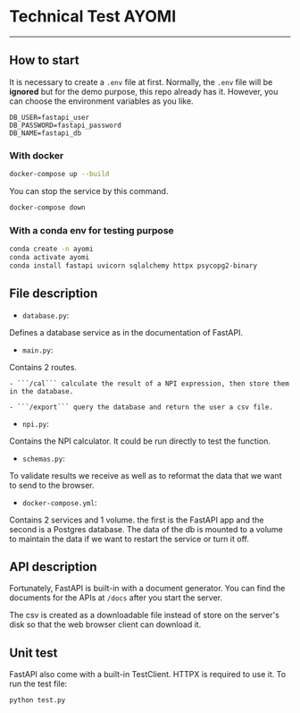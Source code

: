 # Technical Test AYOMI
--------------------

## How to start

It is necessary to create a ```.env``` file at first. Normally, the ```.env``` file will be **ignored** but for the demo purpose, this repo already has it. However, you can choose the environment variables as you like.

```
DB_USER=fastapi_user
DB_PASSWORD=fastapi_password
DB_NAME=fastapi_db
```

### With docker

```sh
docker-compose up --build
```

You can stop the service by this command.

```sh
docker-compose down
```

### With a conda env for testing purpose

```sh
conda create -n ayomi
conda activate ayomi
conda install fastapi uvicorn sqlalchemy httpx psycopg2-binary

```



## File description

- ```database.py```: 

Defines a database service as in the documentation of FastAPI.

- ```main.py```:

Contains 2 routes.

    - ```/cal``` calculate the result of a NPI expression, then store them in the database.

    - ```/export``` query the database and return the user a csv file.


- ```npi.py```:

Contains the NPI calculator. It could be run directly to test the function.


- ```schemas.py```:

To validate results we receive as well as to reformat the data that we want to send to the browser.

- ```docker-compose.yml```:

Contains 2 services and 1 volume. the first is the FastAPI app and the second is a Postgres database. The data of the db is mounted to a volume to maintain the data if we want to restart the service or turn it off.

## API description

Fortunately, FastAPI is built-in with a document generator. You can find the documents for the APIs at ```/docs``` after you start the server.

The csv is created as a downloadable file instead of store on the server's disk so that the web browser client can download it.

## Unit test

FastAPI also come with a built-in TestClient. HTTPX is required to use it. To run the test file:

```sh
python test.py
```